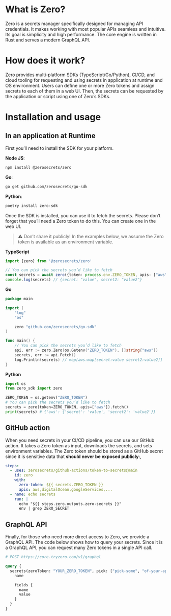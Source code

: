 # What is Zero?
Zero is a secrets manager specifically designed for managing API credentials. It makes working with most popular APIs seamless and intuitive. Its goal is simplicity and high performance. The core engine is written in Rust and serves a modern GraphQL API.

# How does it work?
Zero provides multi-platform SDKs (TypeScript/Go/Python), CI/CD, and cloud tooling for requesting and using secrets in application at runtime and OS environment. Users can define one or more Zero tokens and assign secrets to each of them in a web UI. Then, the secrets can be requested by the application or script using one of Zero’s SDKs.

# Installation and usage
## In an application at Runtime

First you’ll need to install the SDK for your platform.

**Node JS**:
```sh
npm install @zerosecrets/zero
```

**Go**:
```sh
go get github.com/zerosecrets/go-sdk
```

**Python**:
```sh
poetry install zero-sdk
```
Once the SDK is installed, you can use it to fetch the secrets. Please don’t forget that you’ll need a Zero token to do this. You can create one in the web UI.

> ⚠️ Don’t share it publicly! In the examples below, we assume the Zero token is available as an environment variable.

__TypeScript__

```typescript
import {zero} from '@zerosecrets/zero'

// You can pick the secrets you’d like to fetch
const secrets = await zero({token: process.env.ZERO_TOKEN, apis: ["aws"]}).fetch()
console.log(secrets) // {secret: "value", secret2: "value2"}
```

__Go__

```go
package main

import (
	"log"
	"os"

	zero "github.com/zerosecrets/go-sdk"
)

func main() {
	// You can pick the secrets you’d like to fetch
	api, err := zero.Zero(os.Getenv("ZERO_TOKEN"), []string{"aws"})
	secrets, err := api.Fetch()
	log.Println(secrets) // map[aws:map[secret:value secret2:value2]]
}
```

__Python__

```python
import os
from zero_sdk import zero

ZERO_TOKEN = os.getenv("ZERO_TOKEN")
# You can pick the secrets you’d like to fetch
secrets = zero(token=ZERO_TOKEN, apis=["aws"]).fetch()
print(secrets) # {'aws': {'secret': 'value', 'secret2': 'value2'}}
```
## GitHub action
When you need secrets in your CI/CD pipeline, you can use our  GitHub action. It takes a Zero token as input, downloads the secrets, and sets environment variables. The Zero token should be stored as a GitHub secret since it is sensitive data that **should never be exposed publicly**:,

```yml
steps:
  - uses: zerosecrets/github-actions/token-to-secrets@main
    id: zero
    with:
      zero-token: ${{ secrets.ZERO_TOKEN }}
      apis: aws,digitalOcean,googleServices,...
  - name: echo secrets
    run: |
      echo "${{ steps.zero.outputs.zero-secrets }}"
      env | grep ZERO_SECRET
```
## GraphQL API
Finally, for those who need more direct access to Zero, we provide a GraphQL API. The code below shows how to query your secrets. Since it is a GraphQL API, you can request many  Zero tokens in a single API call.

```graphql
# POST https://core.tryzero.com/v1/graphql

query {
  secrets(zeroToken: "YOUR_ZERO_TOKEN", pick: ["pick-some", "of-your-apis"]) {
    name

    fields {
      name
      value
    }
  }
}
```

